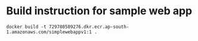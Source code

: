 # Build instruction for sample web app
```
docker build -t 729780589276.dkr.ecr.ap-south-1.amazonaws.com/simplewebappv1:1 . 
```
